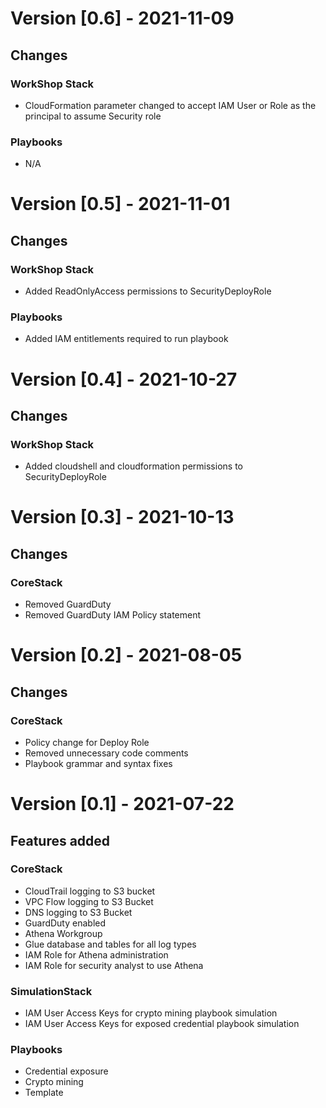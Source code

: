 # Version [0.6] - 2021-11-09

## Changes

### WorkShop Stack
* CloudFormation parameter changed to accept IAM User or Role as the principal to assume Security role

### Playbooks
* N/A

# Version [0.5] - 2021-11-01

## Changes

### WorkShop Stack
* Added ReadOnlyAccess permissions to SecurityDeployRole

### Playbooks
* Added IAM entitlements required to run playbook


# Version [0.4] - 2021-10-27

## Changes

### WorkShop Stack
* Added cloudshell and cloudformation permissions to SecurityDeployRole


# Version [0.3] - 2021-10-13

## Changes

### CoreStack
* Removed GuardDuty
* Removed GuardDuty IAM Policy statement

# Version [0.2] - 2021-08-05

## Changes

### CoreStack
* Policy change for Deploy Role
* Removed unnecessary code comments
* Playbook grammar and syntax fixes

# Version [0.1] - 2021-07-22

## Features added

### CoreStack
* CloudTrail logging to S3 bucket
* VPC Flow logging to S3 Bucket
* DNS logging to S3 Bucket
* GuardDuty enabled
* Athena Workgroup 
* Glue database and tables for all log types
* IAM Role for Athena administration
* IAM Role for security analyst to use Athena

### SimulationStack
* IAM User Access Keys for crypto mining playbook simulation
* IAM User Access Keys for exposed credential playbook simulation

### Playbooks
* Credential exposure
* Crypto mining
* Template


